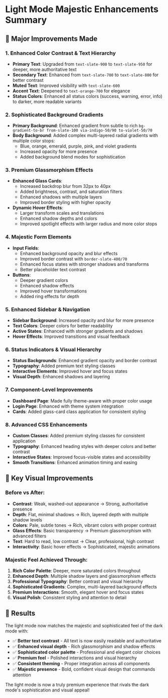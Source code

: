 # Light Mode Majestic Enhancements Summary

## 🌟 Major Improvements Made

### 1. **Enhanced Color Contrast & Text Hierarchy**
- **Primary Text**: Upgraded from `text-slate-900` to `text-slate-950` for deeper, more authoritative text
- **Secondary Text**: Enhanced from `text-slate-700` to `text-slate-800` for better contrast
- **Muted Text**: Improved visibility with `text-slate-600` 
- **Accent Text**: Deepened to `text-orange-700` for elegance
- **Status Colors**: Enhanced all status colors (success, warning, error, info) to darker, more readable variants

### 2. **Sophisticated Background Gradients**
- **Primary Background**: Enhanced gradient from subtle to rich `bg-gradient-to-br from-slate-100 via-indigo-50/90 to-violet-50/70`
- **Body Background**: Added complex multi-layered radial gradients with multiple color stops:
  - Blue, orange, emerald, purple, pink, and violet gradients
  - Increased opacity for more presence
  - Added background blend modes for sophistication

### 3. **Premium Glassmorphism Effects**
- **Enhanced Glass Cards**: 
  - Increased backdrop blur from 32px to 40px
  - Added brightness, contrast, and saturation filters
  - Enhanced shadows with multiple layers
  - Improved border styling with higher opacity
- **Dynamic Hover Effects**:
  - Larger transform scales and translations
  - Enhanced shadow depths and colors
  - Improved spotlight effects with larger radius and more color stops

### 4. **Majestic Form Elements**
- **Input Fields**:
  - Enhanced background opacity and blur effects
  - Improved border contrast with `border-slate-400/70`
  - Enhanced focus states with stronger shadows and transforms
  - Better placeholder text contrast
- **Buttons**:
  - Deeper gradient colors
  - Enhanced shadow effects
  - Improved hover transformations
  - Added ring effects for depth

### 5. **Enhanced Sidebar & Navigation**
- **Sidebar Background**: Increased opacity and blur for more presence
- **Text Colors**: Deeper colors for better readability
- **Active States**: Enhanced with stronger gradients and shadows
- **Hover Effects**: Improved transitions and visual feedback

### 6. **Status Indicators & Visual Hierarchy**
- **Status Backgrounds**: Enhanced gradient opacity and border contrast
- **Typography**: Added premium text styling classes
- **Interactive Elements**: Improved hover and focus states
- **Visual Depth**: Enhanced shadows and layering

### 7. **Component-Level Improvements**
- **Dashboard Page**: Made fully theme-aware with proper color usage
- **Login Page**: Enhanced with theme system integration
- **Cards**: Added glass-card class application for consistent styling

### 8. **Advanced CSS Enhancements**
- **Custom Classes**: Added premium styling classes for consistent application
- **Typography**: Enhanced heading styles with deeper colors and better contrast
- **Interactive States**: Improved focus-visible states and accessibility
- **Smooth Transitions**: Enhanced animation timing and easing

## 🎨 Key Visual Improvements

### **Before vs After:**
- **Contrast**: Weak, washed-out appearance → Strong, authoritative presence
- **Depth**: Flat, minimal shadows → Rich, layered depth with multiple shadow levels
- **Colors**: Pale, subtle tones → Rich, vibrant colors with proper contrast
- **Glass Effects**: Basic transparency → Premium glassmorphism with advanced filters
- **Text**: Hard to read, low contrast → Clear, professional, high contrast
- **Interactivity**: Basic hover effects → Sophisticated, majestic animations

### **Majestic Feel Achieved Through:**
1. **Rich Color Palette**: Deeper, more saturated colors throughout
2. **Enhanced Depth**: Multiple shadow layers and glassmorphism effects
3. **Professional Typography**: Better contrast and visual hierarchy
4. **Sophisticated Gradients**: Complex, multi-layered background effects
5. **Premium Interactions**: Smooth, elegant hover and focus states
6. **Visual Polish**: Consistent styling and attention to detail

## 🚀 Results
The light mode now matches the majestic and sophisticated feel of the dark mode with:
- ✅ **Better text contrast** - All text is now easily readable and authoritative
- ✅ **Enhanced visual depth** - Rich glassmorphism and shadow effects
- ✅ **Sophisticated color palette** - Professional and elegant color choices
- ✅ **Premium feel** - Polished interactions and visual hierarchy
- ✅ **Consistent theming** - Proper integration across all components
- ✅ **Majestic presence** - Bold, confident visual design that commands attention

The light mode is now a truly premium experience that rivals the dark mode's sophistication and visual appeal!
